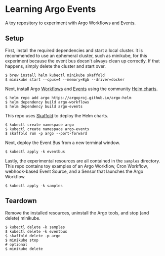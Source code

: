# Learning Argo Events

A toy repository to experiment with Argo Workflows and Events.

## Setup

First, install the required dependencies and start a local cluster. It is recommended to use
an ephemeral cluster, such as minikube, for this experiment because the event bus doesn't
always clean up correctly. If that happens, simply delete the cluster and start over.

```shell
$ brew install helm kubectl minikube skaffold
$ minikube start --cpus=4 --memory=8gb --driver=docker
```

Next, install Argo [Workflows](https://argo-workflows.readthedocs.io/en/latest/) and
[Events](https://argoproj.github.io/argo-events/) using the community
[Helm charts](https://github.com/argoproj/argo-helm).

```shell
$ helm repo add argo https://argoproj.github.io/argo-helm
$ helm dependency build argo-workflows 
$ helm dependency build argo-events
```

This repo uses [Skaffold](https://skaffold.dev/) to deploy the Helm charts.

```shell
$ kubectl create namespace argo
$ kubectl create namespace argo-events
$ skaffold run -p argo --port-forward
```

Next, deploy the Event Bus from a new terminal window.

```shell
$ kubectl apply -k eventbus
```

Lastly, the experimental resources are all contained in the `samples` directory. This 
repo contains toy examples of an Argo Workflow, Cron Workflow, webhook-based Event Source, 
and a Sensor that launches the Argo Workflow. 

```shell
$ kubectl apply -k samples
```

## Teardown

Remove the installed resources, uninstall the Argo tools, and stop (and delete) minikube.

```shell
$ kubectl delete -k samples
$ kubectl delete -k eventbus
$ skaffold delete -p argo
$ minikube stop
# optional
$ minikube delete
```
